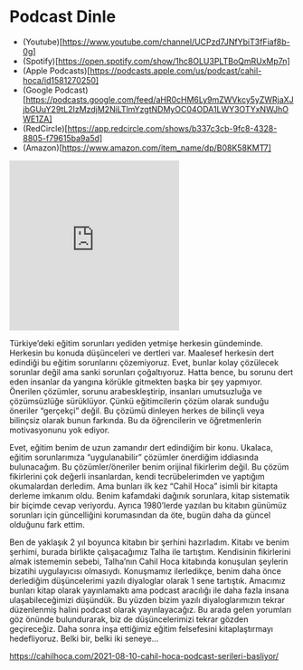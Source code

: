# Podcast Dinle

- (Youtube)[https://www.youtube.com/channel/UCPzd7JNfYbiT3fFiaf8b-0g]
- (Spotify)[https://open.spotify.com/show/1hc8OLU3PLTBoQmRUxMp7n]
- (Apple Podcasts)[https://podcasts.apple.com/us/podcast/cahil-hoca/id1581270250]
- (Google Podcast)[https://podcasts.google.com/feed/aHR0cHM6Ly9mZWVkcy5yZWRjaXJjbGUuY29tL2IzMzdjM2NiLTlmYzgtNDMyOC04ODA1LWY3OTYxNWJhOWE1ZA]
- (RedCircle)[https://app.redcircle.com/shows/b337c3cb-9fc8-4328-8805-f79615ba9a5d]
- (Amazon)[https://www.amazon.com/item_name/dp/B08K58KMT7]


<iframe width="300" height="300" src="https://www.youtube.com/embed/ZzeF6SducfQ" title="YouTube video player" frameborder="0" allow="accelerometer; autoplay; clipboard-write; encrypted-media; gyroscope; picture-in-picture" allowfullscreen></iframe>


Türkiye’deki eğitim sorunları yediden yetmişe herkesin gündeminde. Herkesin bu konuda düşünceleri ve dertleri var. Maalesef herkesin dert edindiği bu eğitim sorunlarını çözemiyoruz. Evet, bunlar kolay çözülecek sorunlar değil ama sanki sorunları çoğaltıyoruz. Hatta bence, bu sorunu dert eden insanlar da yangına körükle gitmekten başka bir şey yapmıyor. Önerilen çözümler, sorunu arabeskleştirip, insanları umutsuzluğa ve çözümsüzlüğe sürüklüyor. Çünkü eğitimcilerin çözüm olarak sunduğu öneriler “gerçekçi” değil. Bu çözümü dinleyen herkes de bilinçli veya bilinçsiz olarak bunun farkında. Bu da öğrencilerin ve öğretmenlerin motivasyonunu yok ediyor.

Evet, eğitim benim de uzun zamandır dert edindiğim bir konu. Ukalaca, eğitim sorunlarımıza “uygulanabilir” çözümler önerdiğim iddiasında bulunacağım. Bu çözümler/öneriler benim orijinal fikirlerim değil. Bu çözüm fikirlerini çok değerli insanlardan, kendi tecrübelerimden ve yaptığım okumalardan derledim. Ama bunları ilk kez “Cahil Hoca” isimli bir kitapta derleme imkanım oldu. Benim kafamdaki dağınık sorunlara, kitap sistematik bir biçimde cevap veriyordu. Ayrıca 1980’lerde yazılan bu kitabın günümüz sorunları için güncelliğini korumasından da öte, bugün daha da güncel olduğunu fark ettim.

Ben de yaklaşık 2 yıl boyunca kitabın bir şerhini hazırladım. Kitabı ve benim şerhimi, burada birlikte çalışacağımız Talha ile tartıştım. Kendisinin fikirlerini almak istememin sebebi, Talha’nın Cahil Hoca kitabında konuşulan şeylerin bizatihi uygulayıcısı olmasıydı. Konuşmamız ilerledikçe, benim daha önce derlediğim düşüncelerimi yazılı diyaloglar olarak 1 sene tartıştık. Amacımız bunları kitap olarak yayınlamaktı ama podcast aracılığı ile daha fazla insana ulaşabileceğimizi düşündük. Bu yüzden bizim yazılı diyaloglarımızın tekrar düzenlenmiş halini podcast olarak yayınlayacağız. Bu arada gelen yorumları göz önünde bulundurarak, biz de düşüncelerimizi tekrar gözden geçireceğiz. Daha sonra inşa ettiğimiz eğitim felsefesini kitaplaştırmayı hedefliyoruz. Belki bir, belki iki seneye…

https://cahilhoca.com/2021-08-10-cahil-hoca-podcast-serileri-basliyor/
